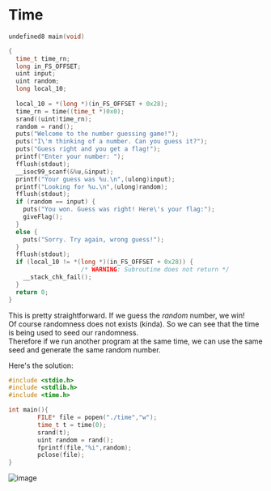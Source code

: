 # Time
```c
undefined8 main(void)

{
  time_t time_rn;
  long in_FS_OFFSET;
  uint input;
  uint random;
  long local_10;
  
  local_10 = *(long *)(in_FS_OFFSET + 0x28);
  time_rn = time((time_t *)0x0);
  srand((uint)time_rn);
  random = rand();
  puts("Welcome to the number guessing game!");
  puts("I\'m thinking of a number. Can you guess it?");
  puts("Guess right and you get a flag!");
  printf("Enter your number: ");
  fflush(stdout);
  __isoc99_scanf(&%u,&input);
  printf("Your guess was %u.\n",(ulong)input);
  printf("Looking for %u.\n",(ulong)random);
  fflush(stdout);
  if (random == input) {
    puts("You won. Guess was right! Here\'s your flag:");
    giveFlag();
  }
  else {
    puts("Sorry. Try again, wrong guess!");
  }
  fflush(stdout);
  if (local_10 != *(long *)(in_FS_OFFSET + 0x28)) {
                    /* WARNING: Subroutine does not return */
    __stack_chk_fail();
  }
  return 0;
}
```
This is pretty straightforward. If we guess the *random* number, we win!  
Of course randomness does not exists (kinda). So we can see that the time is being used to seed our randomness.  
Therefore if we run another program at the same time, we can use the same seed and generate the same random number.  

Here's the solution:  
```c
#include <stdio.h>
#include <stdlib.h>
#include <time.h>

int main(){
        FILE* file = popen("./time","w");
        time_t t = time(0);
        srand(t);
        uint random = rand();
        fprintf(file,"%i",random);
        pclose(file);
}
```
![image](https://github.com/AndreQuimper/Writeups/assets/96965806/188ac37d-ce0e-41a7-bd56-43d19a6d023a)



